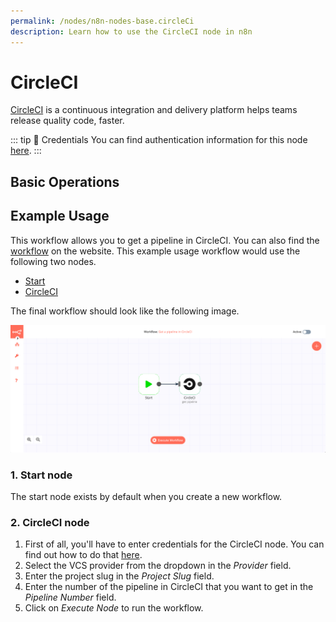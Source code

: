 ```yaml
---
permalink: /nodes/n8n-nodes-base.circleCi
description: Learn how to use the CircleCI node in n8n
---
```


# CircleCI

[CircleCI](https://circleci.com/) is a continuous integration and delivery platform helps teams release quality code, faster.

::: tip 🔑 Credentials
You can find authentication information for this node [here](../../../credentials/CircleCI/README.md).
:::

## Basic Operations

<Resource node="CircleCI" />

## Example Usage

This workflow allows you to get a pipeline in CircleCI. You can also find the [workflow](https://n8n.io/workflows/454) on the website. This example usage workflow would use the following two nodes.
- [Start](../../core-nodes/Start/README.md)
- [CircleCI]()

The final workflow should look like the following image.

![A workflow with the CircleCI node](./workflow.png)

### 1. Start node

The start node exists by default when you create a new workflow.

### 2. CircleCI node

1. First of all, you'll have to enter credentials for the CircleCI node. You can find out how to do that [here](../../../credentials/CircleCI/README.md).
2. Select the VCS provider from the dropdown in the *Provider* field.
3. Enter the project slug in the *Project Slug* field.
4. Enter the number of the pipeline in CircleCI that you want to get in the *Pipeline Number* field.
5. Click on *Execute Node* to run the workflow.
